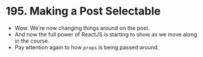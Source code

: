 # 195. Making a Post Selectable
- Wow. We're now changing things around on the post.
- And now the full power of ReactJS is starting to show as we move along in the course.
- Pay attention again to how `props` is being passed around. 